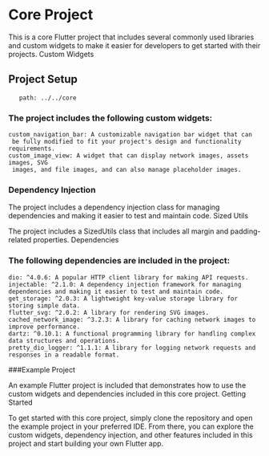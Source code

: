# Core Project

This is a core Flutter project that includes several commonly used libraries and custom widgets to make it easier for developers to get started with their projects.
Custom Widgets

## Project Setup
 ```core:
    path: ../../core
   ```

### The project includes the following custom widgets:

    custom_navigation_bar: A customizable navigation bar widget that can
     be fully modified to fit your project's design and functionality requirements.
    custom_image_view: A widget that can display network images, assets images, SVG 
     images, and file images, and can also manage placeholder images.

### Dependency Injection

The project includes a dependency injection class for managing dependencies and making it easier to test and maintain code.
Sized Utils

The project includes a SizedUtils class that includes all margin and padding-related properties.
Dependencies

### The following dependencies are included in the project:

    dio: ^4.0.6: A popular HTTP client library for making API requests.
    injectable: ^2.1.0: A dependency injection framework for managing 
    dependencies and making it easier to test and maintain code.
    get_storage: ^2.0.3: A lightweight key-value storage library for 
    storing simple data.
    flutter_svg: ^2.0.2: A library for rendering SVG images.
    cached_network_image: ^3.2.3: A library for caching network images to
    improve performance.
    dartz: ^0.10.1: A functional programming library for handling complex
    data structures and operations.
    pretty_dio_logger: ^1.1.1: A library for logging network requests and
    responses in a readable format.

###Example Project

An example Flutter project is included that demonstrates how to use the custom widgets and dependencies included in this core project.
Getting Started

To get started with this core project, simply clone the repository and open the example project in your preferred IDE. From there, you can explore the custom widgets, dependency injection, and other features included in this project and start building your own Flutter app.
